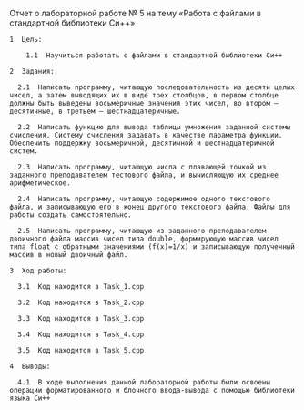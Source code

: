 Отчет о лабораторной работе № 5 на тему «Работа с файлами в стандартной библиотеки Си++»

    1  Цель: 
        
        1.1  Научиться работать с файлами в стандартной библиотеки Си++
    
    2  Задания:
      
      2.1  Написать программу, читающую последовательность из десяти целых чисел, а затем выводящих их в виде трех столбцов, в первом столбце должны быть выведены восьмеричные значения этих чисел, во втором — десятичные, в третьем — шестнадцатеричные.
      
      2.2  Написать функцию для вывода таблицы умножения заданной системы счисления. Систему счисления задавать в качестве параметра функции. Обеспечить поддержку восьмеричной, десятичной и шестнадцатеричной систем.
       
      2.3  Написать программу, читающую числа с плавающей точкой из заданного преподавателем тестового файла, и вычисляющую их среднее арифметическое.
        
      2.4  Написать программу, читающую содержимое одного текстового файла, и записывающую его в конец другого текстового файла. Файлы для работы создать самостоятельно.
      
      2.5  Написать программу, читающую из заданного преподавателем двоичного файла массив чисел типа double, формирующую массив чисел типа float с обратными значениями (f(x)=1/x) и записывающую полученный массив в новый двоичный файл.        
    
    3  Ход работы:
    
      3.1  Код находится в Task_1.cpp
      
      3.2  Код находится в Task_2.cpp
       
      3.3  Код находится в Task_3.cpp
        
      3.4  Код находится в Task_4.cpp
      
      3.5  Код находится в Task_5.cpp
      
    4  Выводы:
      
      4.1  В ходе выполнения данной лабораторной работы были освоены операции форматированного и блочного ввода-вывода с помощью библиотеки языка Си++
     
    
